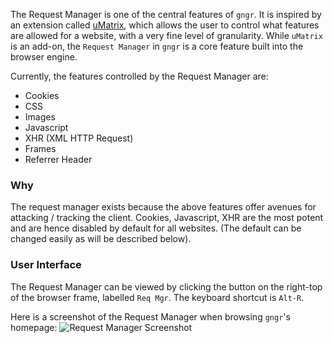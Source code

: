 The Request Manager is one of the central features of `gngr`. It is inspired by an extension called [uMatrix](https://github.com/gorhill/uMatrix), which allows the user to control what features are allowed for a website, with a very fine level of granularity. While `uMatrix` is an add-on, the `Request Manager` in `gngr` is a core feature built into the browser engine.

Currently, the features controlled by the Request Manager are:
* Cookies
* CSS
* Images
* Javascript
* XHR (XML HTTP Request)
* Frames
* Referrer Header

### Why
The request manager exists because the above features offer avenues for attacking / tracking the client. Cookies, Javascript, XHR are the most potent and are hence disabled by default for all websites. (The default can be changed easily as will be described below).

### User Interface
The Request Manager can be viewed by clicking the button on the right-top of the browser frame, labelled `Req Mgr`. The keyboard shortcut is `Alt-R`.

Here is a screenshot of the Request Manager when browsing `gngr`'s homepage:
![Request Manager Screenshot](https://gngr.info/media/img/screens/v03.10/reqMgr.png)
